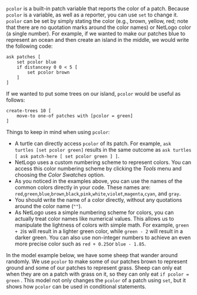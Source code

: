 ﻿`pcolor` is a built-in patch variable that reports the color of a patch. Because `pcolor` is a variable, as well as a reporter, you can use  `set` to change it. `pcolor` can be set by simply stating the color (e.g., brown, yellow, red; note that there are no quotation marks around the color names) or NetLogo color (a single number). For example, if we wanted to make our patches blue to represent an ocean and then create an island in the middle, we would write the following code:



```
ask patches [
	set pcolor blue
	if distancexy 0 0 < 5 [
		set pcolor brown
	]
]
```



If we wanted to put some trees on our island, `pcolor` would be useful as follows:



```
create-trees 10 [
	move-to one-of patches with [pcolor = green]
]
```



Things to keep in mind when using `pcolor`:

* A turtle can directly access `pcolor` of its patch. For example, `ask turtles [set pcolor green]` results in the same outcome as `ask turtles [ ask patch-here [ set pcolor green ] ]`.
* NetLogo uses a custom numbering scheme to represent colors. You can access this color numbering scheme by clicking the *Tools* menu and choosing the *Color Swatches* option. 
* As you noticed in the examples above, you can use the names of the common colors directly in your code. These names are: `red`,`green`,`blue`,`brown`,`black`,`pink`,`white`,`violet`,`magenta`,`cyan`, and `gray`.  
* You should write the name of a color directly, without any quotations around the color name (`""`). 
* As NetLogo uses a simple numbering scheme for colors, you can actually treat color names like numerical values. This allows us to manipulate the lightness of colors with simple math. For example, `green + 2`is will result in a lighter green color, while `green - 2` will result in a darker green. You can also use non-integer numbers to achieve an even more precise color such as `red + 0.25`or `blue - 1.85`.





In the model example below, we have some sheep that wander around randomly. We use `pcolor` to make some of our patches brown to represent ground and some of our patches to represent grass. Sheep can only eat when they are on a patch with grass on it, so they can only eat `if pcolor = green` . This model not only changes the `pcolor` of a patch using `set`, but it shows how `pcolor` can be used in conditional statements.